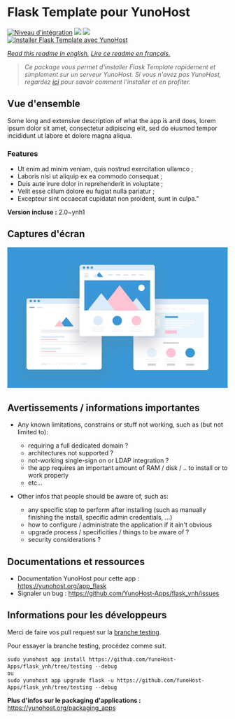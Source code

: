 # Flask Template pour YunoHost

[![Niveau d'intégration](https://dash.yunohost.org/integration/flask.svg)](https://dash.yunohost.org/appci/app/flask) ![](https://ci-apps.yunohost.org/ci/badges/flask.status.svg) ![](https://ci-apps.yunohost.org/ci/badges/flask.maintain.svg)  
[![Installer Flask Template avec YunoHost](https://install-app.yunohost.org/install-with-yunohost.svg)](https://install-app.yunohost.org/?app=flask)

*[Read this readme in english.](./README.md)*
*[Lire ce readme en français.](./README_fr.md)*

> *Ce package vous permet d'installer Flask Template rapidement et simplement sur un serveur YunoHost.
Si vous n'avez pas YunoHost, regardez [ici](https://yunohost.org/#/install) pour savoir comment l'installer et en profiter.*

## Vue d'ensemble

Some long and extensive description of what the app is and does, lorem ipsum dolor sit amet, consectetur adipiscing elit, sed do eiusmod tempor incididunt ut labore et dolore magna aliqua.

### Features

- Ut enim ad minim veniam, quis nostrud exercitation ullamco ;
- Laboris nisi ut aliquip ex ea commodo consequat ;
- Duis aute irure dolor in reprehenderit in voluptate ;
- Velit esse cillum dolore eu fugiat nulla pariatur ;
- Excepteur sint occaecat cupidatat non proident, sunt in culpa."


**Version incluse :** 2.0~ynh1



## Captures d'écran

![](./doc/screenshots/example.jpg)

## Avertissements / informations importantes

* Any known limitations, constrains or stuff not working, such as (but not limited to):
    * requiring a full dedicated domain ?
    * architectures not supported ?
    * not-working single-sign on or LDAP integration ?
    * the app requires an important amount of RAM / disk / .. to install or to work properly
    * etc...

* Other infos that people should be aware of, such as:
    * any specific step to perform after installing (such as manually finishing the install, specific admin credentials, ...)
    * how to configure / administrate the application if it ain't obvious
    * upgrade process / specificities / things to be aware of ?
    * security considerations ?

## Documentations et ressources

* Documentation YunoHost pour cette app : https://yunohost.org/app_flask
* Signaler un bug : https://github.com/YunoHost-Apps/flask_ynh/issues

## Informations pour les développeurs

Merci de faire vos pull request sur la [branche testing](https://github.com/YunoHost-Apps/flask_ynh/tree/testing).

Pour essayer la branche testing, procédez comme suit.
```
sudo yunohost app install https://github.com/YunoHost-Apps/flask_ynh/tree/testing --debug
ou
sudo yunohost app upgrade flask -u https://github.com/YunoHost-Apps/flask_ynh/tree/testing --debug
```

**Plus d'infos sur le packaging d'applications :** https://yunohost.org/packaging_apps
